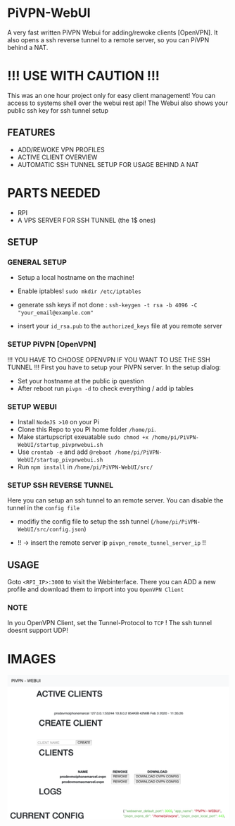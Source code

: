 # PiVPN-WebUI
A very fast written PiVPN Webui for adding/rewoke clients [OpenVPN].
It also opens a ssh reverse tunnel to a remote server, so you can PiVPN behind a NAT.


# !!! USE WITH CAUTION !!!
This was an one hour project only for easy client management!
You can access to systems shell over the webui rest api!
The Webui also shows your public ssh key for ssh tunnel setup

## FEATURES

* ADD/REWOKE VPN PROFILES
* ACTIVE CLIENT OVERVIEW
* AUTOMATIC SSH TUNNEL SETUP FOR USAGE BEHIND A NAT

# PARTS NEEDED
* RPI
* A VPS SERVER FOR SSH TUNNEL (the 1$ ones)

## SETUP

### GENERAL SETUP
* Setup a local hostname on the machine!
* Enable iptables! `sudo mkdir /etc/iptables`
* generate ssh keys if not done : `ssh-keygen -t rsa -b 4096 -C "your_email@example.com"`

* insert your `id_rsa.pub` to the `authorized_keys` file at you remote server 

### SETUP PiVPN [OpenVPN]
!!! YOU HAVE TO CHOOSE OPENVPN IF YOU WANT TO USE THE SSH TUNNEL !!!
First you have to setup your PiVPN server.
In the setup dialog:
* Set your hostname at the public ip question
* After reboot run `pivpn -d` to check everything / add ip tables

### SETUP WEBUI
* Install `NodeJS >10` on your Pi
* Clone this Repo to you Pi home folder `/home/pi`.
* Make startupscript exeuatable `sudo chmod +x /home/pi/PiVPN-WebUI/startup_pivpnwebui.sh`
* Use `crontab -e` and add `@reboot /home/pi/PiVPN-WebUI/startup_pivpnwebui.sh`
* Run `npm install` in `/home/pi/PiVPN-WebUI/src/`

### SETUP SSH REVERSE TUNNEL
Here you can setup an ssh tunnel to an remote server.
You can disable the tunnel in the `config file`

* modifiy the config file to setup the ssh tunnel (`/home/pi/PiVPN-WebUI/src/config.json`)

* !! -> insert the remote server ip `pivpn_remote_tunnel_server_ip` !!


## USAGE
Goto `<RPI_IP>:3000` to visit the Webinterface. There you can ADD a new profile and download them to import into you `OpenVPN Client`

### NOTE
In you OpenVPN Client, set the Tunnel-Protocol to `TCP` ! The ssh tunnel doesnt support UDP!
# IMAGES
![Gopher image](/pivpnwebui.png)
